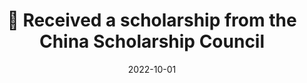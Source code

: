 ---
title: 🎉 Received a scholarship from the China Scholarship Council
date: 2022-10-01

image:
  caption: 'CSC Certificate'

authors:
  - admin
  - Ziwen Zhang

tags:
  - Scholarship
---